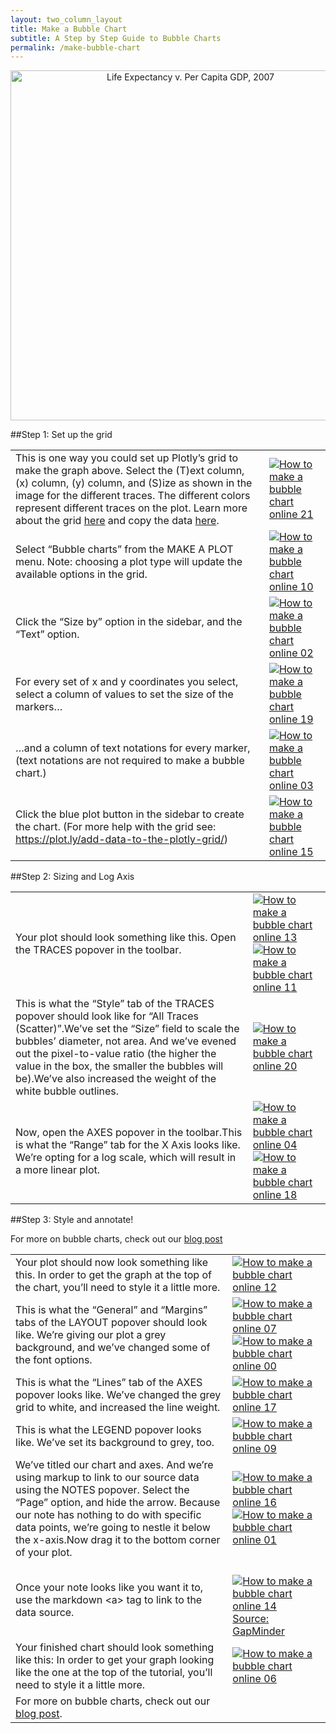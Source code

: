 ```yaml
---
layout: two_column_layout
title: Make a Bubble Chart
subtitle: A Step by Step Guide to Bubble Charts
permalink: /make-bubble-chart
---
```


<div>
    <a href="https://plot.ly/~cimar/211/" target="_blank" title="Life Expectancy v. Per Capita GDP, 2007" style="display: block; text-align: center;"><img src="https://plot.ly/~cimar/211.png" alt="Life Expectancy v. Per Capita GDP, 2007" style="max-width: 100%;width: 560px;"  width="560" onerror="this.onerror=null;this.src='https://plot.ly/404.png';" /></a>
    <script data-plotly="cimar:211" src="https://plot.ly/embed.js" async></script>
</div>


##Step 1: Set up the grid

<table>
<tbody>
<tr>
<td>This is one way you could set up Plotly’s grid to make the graph above.
Select the (T)ext column, (x) column, (y) column, and (S)ize as shown in the image for the different traces. The different colors represent different traces on the plot.
Learn more about the grid <a href="https://plot.ly/add-data-to-the-plotly-grid/">here</a> and copy the data <a href="https://plot.ly/~cimar/212/">here</a>.</td>
<td><a href="https://plot.ly/static/learn/images/web_app_tutorials/how-to-make-a-bubble-chart-online/image21.png" data-lightbox="image-21">
<img class="aligncenter" title="" src="https://plot.ly/static/learn/images/web_app_tutorials/how-to-make-a-bubble-chart-online/image21.png" alt="How to make a bubble chart online 21" />
</a></td>
</tr>
<tr>
<td>Select “Bubble charts” from the
MAKE A PLOT
menu.
Note: choosing a plot type will update the available options in the grid.</td>
<td><a href="https://plot.ly/static/learn/images/web_app_tutorials/how-to-make-a-bubble-chart-online/image10.png" data-lightbox="image-10">
<img class="aligncenter" title="" src="https://plot.ly/static/learn/images/web_app_tutorials/how-to-make-a-bubble-chart-online/image10.png" alt="How to make a bubble chart online 10" />
</a></td>
</tr>
<tr>
<td>Click the “Size by” option in the sidebar, and the “Text” option.</td>
<td><a href="https://plot.ly/static/learn/images/web_app_tutorials/how-to-make-a-bubble-chart-online/image02.png" data-lightbox="image-02">
<img class="aligncenter" title="" src="https://plot.ly/static/learn/images/web_app_tutorials/how-to-make-a-bubble-chart-online/image02.png" alt="How to make a bubble chart online 02" />
</a></td>
</tr>
<tr>
<td>For every set of x and y coordinates you select, select a column of values to set the size of the markers&#8230;</td>
<td><a href="https://plot.ly/static/learn/images/web_app_tutorials/how-to-make-a-bubble-chart-online/image19.png" data-lightbox="image-19">
<img class="aligncenter" title="" src="https://plot.ly/static/learn/images/web_app_tutorials/how-to-make-a-bubble-chart-online/image19.png" alt="How to make a bubble chart online 19" />
</a></td>
</tr>
<tr>
<td>&#8230;and a column of text notations for every marker, (text notations are not required to make a bubble chart.)</td>
<td><a href="https://plot.ly/static/learn/images/web_app_tutorials/how-to-make-a-bubble-chart-online/image03.png" data-lightbox="image-03">
<img class="aligncenter" title="" src="https://plot.ly/static/learn/images/web_app_tutorials/how-to-make-a-bubble-chart-online/image03.png" alt="How to make a bubble chart online 03" />
</a></td>
</tr>
<tr>
<td>Click the blue plot button in the sidebar to create the chart.  (For more help with the grid see:
<a href="/add-data-to-the-plotly-grid/">https://plot.ly/add-data-to-the-plotly-grid/</a>)</td>
<td><a href="https://plot.ly/static/learn/images/web_app_tutorials/how-to-make-a-bubble-chart-online/image15.png" data-lightbox="image-15">
<img class="aligncenter" title="" src="https://plot.ly/static/learn/images/web_app_tutorials/how-to-make-a-bubble-chart-online/image15.png" alt="How to make a bubble chart online 15" />
</a></td>
</tr>
</tbody>
</table>

##Step 2: Sizing and Log Axis

<table>
<tbody>
<tr>
<td>Your plot should look something like this.  Open the
TRACES
popover in the toolbar.</td>
<td><a href="https://plot.ly/static/learn/images/web_app_tutorials/how-to-make-a-bubble-chart-online/image13.png" data-lightbox="image-13">
<img class="aligncenter" title="" src="https://plot.ly/static/learn/images/web_app_tutorials/how-to-make-a-bubble-chart-online/image13.png" alt="How to make a bubble chart online 13" />
</a><a href="https://plot.ly/static/learn/images/web_app_tutorials/how-to-make-a-bubble-chart-online/image11.png" data-lightbox="image-11">
<img class="aligncenter" title="" src="https://plot.ly/static/learn/images/web_app_tutorials/how-to-make-a-bubble-chart-online/image11.png" alt="How to make a bubble chart online 11" />
</a></td>
</tr>
<tr>
<td>This is what the “Style” tab of the
TRACES
popover should look like for “All Traces (Scatter)”.We’ve set the “Size” field to scale the bubbles’ diameter, not area.  And we’ve evened out the pixel-to-value ratio (the higher the value in the box, the smaller the bubbles will be).We’ve also increased the weight of the white bubble outlines.</td>
<td><a href="https://plot.ly/static/learn/images/web_app_tutorials/how-to-make-a-bubble-chart-online/image20.png" data-lightbox="image-20">
<img class="aligncenter" title="" src="https://plot.ly/static/learn/images/web_app_tutorials/how-to-make-a-bubble-chart-online/image20.png" alt="How to make a bubble chart online 20" />
</a></td>
</tr>
<tr>
<td>Now, open the
AXES
popover in the toolbar.This is what the “Range” tab for the X Axis looks like. We’re opting for a log scale, which will result in a more linear plot.</td>
<td><a href="https://plot.ly/static/learn/images/web_app_tutorials/how-to-make-a-bubble-chart-online/image04.png" data-lightbox="image-04">
<img class="aligncenter" title="" src="https://plot.ly/static/learn/images/web_app_tutorials/how-to-make-a-bubble-chart-online/image04.png" alt="How to make a bubble chart online 04" />
</a><a href="https://plot.ly/static/learn/images/web_app_tutorials/how-to-make-a-bubble-chart-online/image18.png" data-lightbox="image-18">
<img class="aligncenter" title="" src="https://plot.ly/static/learn/images/web_app_tutorials/how-to-make-a-bubble-chart-online/image18.png" alt="How to make a bubble chart online 18" />
</a></td>
</tr>
</tbody>
</table>

##Step 3: Style and annotate!

For more on bubble charts, check out our [blog post](http://blog.plot.ly/post/71637573256/the-power-of-bubble-charts)

<table>
<tbody>
<tr>
<td>Your plot should now look something like this. In order to get the graph at the top of the chart, you’ll need to style it a little more.</td>
<td><a href="https://plot.ly/static/learn/images/web_app_tutorials/how-to-make-a-bubble-chart-online/image12.png" data-lightbox="image-12">
<img class="aligncenter" title="" src="https://plot.ly/static/learn/images/web_app_tutorials/how-to-make-a-bubble-chart-online/image12.png" alt="How to make a bubble chart online 12" />
</a></td>
</tr>
<tr>
<td>This is what the “General” and “Margins” tabs of the
LAYOUT
popover should look like. We’re giving our plot a grey background, and we’ve changed some of the font options.</td>
<td><a href="https://plot.ly/static/learn/images/web_app_tutorials/how-to-make-a-bubble-chart-online/image07.png" data-lightbox="image-07">
<img class="aligncenter" title="" src="https://plot.ly/static/learn/images/web_app_tutorials/how-to-make-a-bubble-chart-online/image07.png" alt="How to make a bubble chart online 07" />
</a><a href="https://plot.ly/static/learn/images/web_app_tutorials/how-to-make-a-bubble-chart-online/image00.png" data-lightbox="image-00">
<img class="aligncenter" title="" src="https://plot.ly/static/learn/images/web_app_tutorials/how-to-make-a-bubble-chart-online/image00.png" alt="How to make a bubble chart online 00" />
</a></td>
</tr>
<tr>
<td>This is what the “Lines” tab of the
AXES
popover looks like. We’ve changed the grey grid to white, and increased the line weight.</td>
<td><a href="https://plot.ly/static/learn/images/web_app_tutorials/how-to-make-a-bubble-chart-online/image17.png" data-lightbox="image-17">
<img class="aligncenter" title="" src="https://plot.ly/static/learn/images/web_app_tutorials/how-to-make-a-bubble-chart-online/image17.png" alt="How to make a bubble chart online 17" />
</a></td>
</tr>
<tr>
<td>This is what the
LEGEND
popover looks like.  We’ve set its background to grey, too.</td>
<td><a href="https://plot.ly/static/learn/images/web_app_tutorials/how-to-make-a-bubble-chart-online/image09.png" data-lightbox="image-09">
<img class="aligncenter" title="" src="https://plot.ly/static/learn/images/web_app_tutorials/how-to-make-a-bubble-chart-online/image09.png" alt="How to make a bubble chart online 09" />
</a></td>
</tr>
<tr>
<td>We’ve titled our chart and axes.  And we’re using markup to link to our source data using the
NOTES
popover. Select the “Page” option, and hide the arrow. Because our note has nothing to do with specific data points, we’re going to nestle it below the x-axis.Now drag it to the bottom corner of your plot.</td>
<td><a href="https://plot.ly/static/learn/images/web_app_tutorials/how-to-make-a-bubble-chart-online/image16.png" data-lightbox="image-16">
<img class="aligncenter" title="" src="https://plot.ly/static/learn/images/web_app_tutorials/how-to-make-a-bubble-chart-online/image16.png" alt="How to make a bubble chart online 16" />
</a><a href="https://plot.ly/static/learn/images/web_app_tutorials/how-to-make-a-bubble-chart-online/image01.png" data-lightbox="image-01">
<img class="aligncenter" title="" src="https://plot.ly/static/learn/images/web_app_tutorials/how-to-make-a-bubble-chart-online/image01.png" alt="How to make a bubble chart online 01" />
</a></td>
</tr>
<tr>
<td>Once your note looks like you want it to, use the markdown &lt;a&gt; tag to link to the data source.</td>
<td>
<a href="https://plot.ly/static/learn/images/web_app_tutorials/how-to-make-a-bubble-chart-online/image14.png" data-lightbox="image-14"><br />
<img class="aligncenter" title="" src="https://plot.ly/static/learn/images/web_app_tutorials/how-to-make-a-bubble-chart-online/image14.png" alt="How to make a bubble chart online 14" /><br />
Source: GapMinder
</td>
</tr>
<tr>
<td>Your finished chart should look something like this:
In order to get your graph looking like the one at the top of the tutorial, you’ll need to style it a little more.</td>
<td><a href="https://plot.ly/static/learn/images/web_app_tutorials/how-to-make-a-bubble-chart-online/image06.png" data-lightbox="image-06">
<img class="aligncenter" title="" src="https://plot.ly/static/learn/images/web_app_tutorials/how-to-make-a-bubble-chart-online/image06.png" alt="How to make a bubble chart online 06" /></a></td>
</tr>
<tr>
<td>For more on bubble charts, check out our <a href="http://blog.plot.ly/post/71637573256/the-power-of-bubble-charts">blog post</a>.</td>
</tr>
</tbody>
</table>
